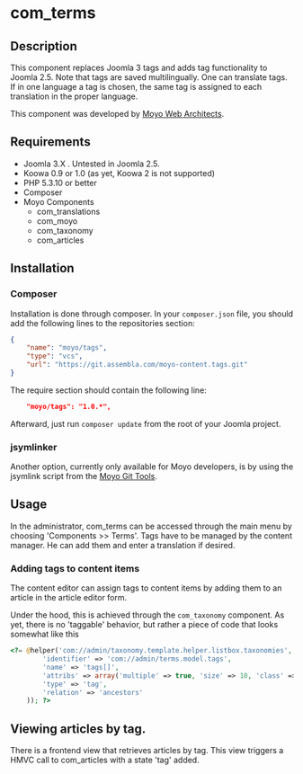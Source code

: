 # com_terms

## Description

This component replaces Joomla 3 tags and adds tag functionality to Joomla 2.5. Note that tags are saved multilingually.
One can translate tags. If in one language a tag is chosen, the same tag is assigned to each translation in the proper
language.

This component was developed by [Moyo Web Architects](http://moyoweb.nl).

## Requirements

* Joomla 3.X . Untested in Joomla 2.5.
* Koowa 0.9 or 1.0 (as yet, Koowa 2 is not supported)
* PHP 5.3.10 or better
* Composer
* Moyo Components
    * com_translations
    * com_moyo
    * com_taxonomy
    * com_articles

## Installation

### Composer

Installation is done through composer. In your `composer.json` file, you should add the following lines to the repositories
section:

```json
{
    "name": "moyo/tags",
    "type": "vcs",
    "url": "https://git.assembla.com/moyo-content.tags.git"
}
```

The require section should contain the following line:

```json
    "moyo/tags": "1.0.*",
```

Afterward, just run `composer update` from the root of your Joomla project.

### jsymlinker

Another option, currently only available for Moyo developers, is by using the jsymlink script from the [Moyo Git
Tools](https://github.com/derjoachim/moyo-git-tools).

## Usage

In the administrator, com_terms can be accessed through the main menu by choosing 'Components >> Terms'.  Tags have to be
managed by the content manager. He can add them and enter a translation if desired.

### Adding tags to content items

The content editor can assign tags to content items by adding them to an article in the article editor form.

Under the hood, this is achieved through the `com_taxonomy` component. As yet, there is no 'taggable' behavior, but
rather a piece of code that looks somewhat like this

```php
<?= @helper('com://admin/taxonomy.template.helper.listbox.taxonomies', array(
        'identifier' => 'com://admin/terms.model.tags',
        'name' => 'tags[]',
        'attribs' => array('multiple' => true, 'size' => 10, 'class' => 'select2-listbox'),
        'type' => 'tag',
        'relation' => 'ancestors'
    )); ?>
```

## Viewing articles by tag.

There is a frontend view that retrieves articles by tag. This view triggers a HMVC call to com_articles with a state 'tag'
added.